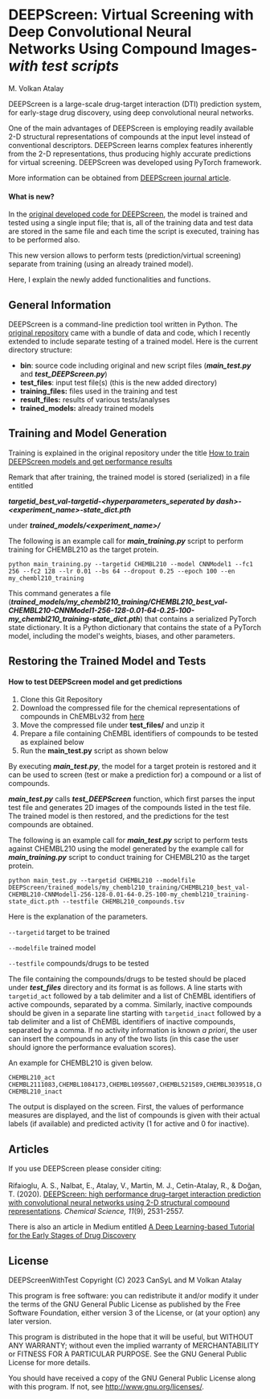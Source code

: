 # DEEPScreen: Virtual Screening with Deep Convolutional Neural Networks Using Compound Images-*with test scripts*

M. Volkan Atalay

DEEPScreen is a large-scale drug-target interaction (DTI) prediction system, for early-stage drug discovery, using deep convolutional neural networks. 

One of the main advantages of DEEPScreen is employing readily  available 2-D structural representations of compounds at the input level instead of conventional descriptors. DEEPScreen learns complex features inherently from the 2-D representations, thus producing highly accurate predictions for virtual screening. DEEPScreen was developed using PyTorch framework.

More information can be obtained from [DEEPScreen journal article](https://doi.org/10.1039/C9SC03414E).

#### What is new?

In the [original developed code for DEEPScreen](https://github.com/cansyl/DEEPScreen), the model is trained and tested using a single input file; that is, all of the training data and test data are stored in the same file and each time the script is executed, training has to be performed also. 

This new version allows to perform tests (prediction/virtual screening) separate from training (using an already trained model).  

Here, I explain the newly added functionalities and functions. 

## General Information

DEEPScreen is a command-line prediction tool written in Python. The [original repository](https://github.com/cansyl/DEEPScreen) came with a bundle of data and code, which I recently extended to include separate testing of a trained model. Here is the current directory structure: 

- **bin**: source code including original and new script files (***main_test.py*** and ***test_DEEPScreen.py***)
- **test_files**: input test file(s) (this is the new added directory)
- **training_files:** files used in the training and test 
- **result_files:** results of various tests/analyses
- **trained_models:** already trained models 

## Training and Model Generation 

Training is explained in the original repository under the title [How to train DEEPScreen models and get performance results](https://github.com/cansyl/DEEPScreen#how-to-train-deepscreen-models-and-get-performance-results)

Remark that after training, the trained model is stored (serialized) in a file entitled 

***targetid_best_val-targetid-<hyperparameters_seperated by dash>-<experiment_name>-state_dict.pth***

under ***trained_models/<experiment_name>/***

The following is an example call for ***main_training.py*** script to perform training for CHEMBL210 as the target protein.

```
python main_training.py --targetid CHEMBL210 --model CNNModel1 --fc1 256 --fc2 128 --lr 0.01 --bs 64 --dropout 0.25 --epoch 100 --en my_chembl210_training
```

This command generates a file (***trained_models/my_chembl210_training/CHEMBL210_best_val-CHEMBL210-CNNModel1-256-128-0.01-64-0.25-100-my_chembl210_training-state_dict.pth***) that contains a serialized PyTorch state dictionary. It is a Python dictionary that contains the state of a PyTorch model, including the model's weights, biases, and other parameters.

## Restoring the Trained Model and Tests

 #### How to test DEEPScreen model and get predictions 

1. Clone this Git Repository
2. Download the compressed file for the chemical representations of compounds in ChEMBLv32 from  [here](https://drive.google.com/file/d/1QAvY9eddFfVL3yJ2-UATeNsPhOxYtkGr/view?usp=share_link)
3. Move the compressed file under **test_files/** and unzip it
4. Prepare a file containing ChEMBL identifiers of compounds to be tested as explained below
5. Run the **main_test.py** script as shown below

By executing ***main_test.py***, the model for a target protein is restored and it can be used to screen (test or make a prediction for) a compound or a list of compounds.

***main_test.py*** calls ***test_DEEPScreen*** function, which first parses the input test file and generates 2D images of the compounds listed in the test file. The trained model is then restored, and the predictions for the test compounds are obtained.

The following is an example call for ***main_test.py*** script to perform tests against CHEMBL210 using the model generated by the example call for ***main_training.py*** script to conduct training for CHEMBL210 as the target protein.

```
python main_test.py --targetid CHEMBL210 --modelfile DEEPScreen/trained_models/my_chembl210_training/CHEMBL210_best_val-CHEMBL210-CNNModel1-256-128-0.01-64-0.25-100-my_chembl210_training-state_dict.pth --testfile CHEMBL210_compounds.tsv
```

Here is the explanation of the parameters.

`--targetid` target to be trained 

`--modelfile`  trained model

`--testfile`   compounds/drugs to be tested

The file containing the compounds/drugs to be tested should be placed under ***test_files*** directory and its format is as follows. 
A line starts with `targetid_act` followed by a tab delimiter and a list of ChEMBL identifiers of active compounds, separated by a comma. Similarly, inactive compounds should be given in a separate line starting with `targetid_inact`  followed by a tab delimiter and a list of ChEMBL identifiers of inactive compounds, separated by a comma. If no activity information is known *a priori*, the user can insert the compounds in any of the two lists (in this case the user should ignore the performance evaluation scores).  

An example for CHEMBL210 is given below.

```
CHEMBL210_act	CHEMBL2111083,CHEMBL1084173,CHEMBL1095607,CHEMBL521589,CHEMBL3039518,CHEMBL1240967,CHEMBL1291,CHEMBL1290,CHEMBL471,CHEMBL27810,CHEMBL4297483,CHEMBL1095777,CHEMBL1002,CHEMBL926,CHEMBL605846,CHEMBL1363,CHEMBL1198857,CHEMBL649,CHEMBL1201295,CHEMBL714,CHEMBL1094785,CHEMBL776,CHEMBL160519,CHEMBL88055,CHEMBL1094966,CHEMBL2012520,CHEMBL546,CHEMBL1201237,CHEMBL1201273,CHEMBL83063,CHEMBL1760,CHEMBL49080,CHEMBL1197051,CHEMBL434394,CHEMBL768,CHEMBL27193,CHEMBL16476,CHEMBL1201213,CHEMBL500,CHEMBL32800,CHEMBL1263,CHEMBL499,CHEMBL1159717,CHEMBL321582,CHEMBL631,CHEMBL27,CHEMBL1940832,CHEMBL3039530,CHEMBL1256786
CHEMBL210_inact
```

The output is displayed on the screen. First, the values of performance measures are displayed, and the list of compounds is given with their actual labels (if available) and predicted activity (1 for active and 0 for inactive). 

## Articles

If you use DEEPScreen please consider citing:
<br></br>
Rifaioglu, A. S., Nalbat, E., Atalay, V., Martin, M. J., Cetin-Atalay, R., & Doğan, T. (2020). [DEEPScreen: high performance drug–target interaction prediction with convolutional neural networks using 2-D structural compound representations](https://pubs.rsc.org/en/content/articlelanding/2020/sc/c9sc03414e). *Chemical Science, 11*(9), 2531-2557.

There is also an article in Medium entitled [A Deep Learning-based Tutorial for the Early Stages of Drug Discovery](https://link.medium.com/CycfujJYQAb)

## License

DEEPScreenWithTest
    Copyright (C) 2023 CanSyL and M Volkan Atalay

This program is free software: you can redistribute it and/or modify it under the terms of the GNU General Public License as published by the Free Software Foundation, either version 3 of the License, or (at your option) any later version.

This program is distributed in the hope that it will be useful, but WITHOUT ANY WARRANTY; without even the implied warranty of MERCHANTABILITY or FITNESS FOR A PARTICULAR PURPOSE. See the GNU General Public License for more details.

You should have received a copy of the GNU General Public License along with this program.  If not, see <http://www.gnu.org/licenses/>.

